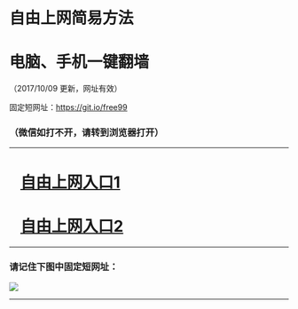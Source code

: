 ﻿# 自由上网简易方法

# 电脑、手机一键翻墙

（2017/10/09 更新，网址有效）

固定短网址：https://git.io/free99

### （微信如打不开，请转到浏览器打开）


***





# &nbsp;&nbsp; <a href="http://ft187159461.fwq-tz-1001.info/fwqtz01.html?t=100900123851 " target="_blank">自由上网入口1</a>
# &nbsp;&nbsp; <a href="http://ft232145590.fwq-tz-1002.info/fwqtz02.html?t=100900120706 " target="_blank">自由上网入口2</a>
***

### 请记住下图中固定短网址：

<img src="https://s3-us-west-2.amazonaws.com/fwq-1001/yjfq-20170905okok.png" /> 


***


